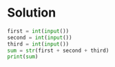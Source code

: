 # Solution

```python
first = int(input())
second = int(input())
third = int(input())
sum = str(first + second + third)
print(sum)
```
  